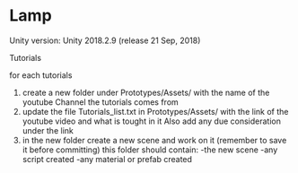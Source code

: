 # Lamp

Unity version: Unity 2018.2.9 (release 21 Sep, 2018)


Tutorials

for each tutorials 
1) create a new folder under Prototypes/Assets/
	with the name of the youtube Channel the tutorials comes from
2) update the file Tutorials_list.txt in Prototypes/Assets/
	with the link of the youtube video and what is tought in it
	Also add any due consideration under the link 
3) in the new folder create a new scene and work on it (remember to save it before committing)
	this folder should contain:
	-the new scene
	-any script created
	-any material or prefab created
	
